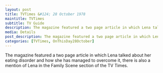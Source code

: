 ```yaml
---
layout: post
title: TVTimes &#124; 28 October 1978
maintitle: TVTimes
subtitle: TV Guide
description: The magazine featured a two page article in which Lena talked about her eating disorder and how she has managed to overcome it, there is also a mention of Lena in the Family Scene section of the TV Times.
media: Details
post_description: The magazine featured a two page article in which Lena talked about her eating disorder and how she has managed to overcome it, there is also a mention of Lena in the Family Scene section of the TV Times.
categories: [TVTimes, OnThisDay28October]
---
```


The magazine featured a two page article in which Lena talked about her eating disorder and how she has managed to overcome it, there is also a mention of Lena in the Family Scene section of the TV Times.


